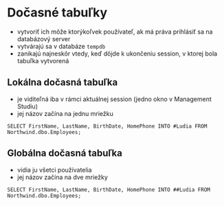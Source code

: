 # Dočasné tabuľky
- vytvoriť ich môže ktorýkoľvek používateľ, ak má práva prihlásiť sa na databázový server
- vytvárajú sa v databáze `tempdb`
- zanikajú najneskôr vtedy, keď dôjde k ukončeniu session, v ktorej bola tabuľka vytvorená

## Lokálna dočasná tabuľka
- je viditeľná iba v rámci aktuálnej session (jedno okno v Management Studiu)
- jej názov začína na jednu mriežku
```TSQL
SELECT FirstName, LastName, BirthDate, HomePhone INTO #Ludia FROM Northwind.dbo.Employees;
```

## Globálna dočasná tabuľka
- vidia ju všetci používatelia
- jej názov začína na dve mriežky
```TSQL
SELECT FirstName, LastName, BirthDate, HomePhone INTO ##Ludia FROM Northwind.dbo.Employees; 
```